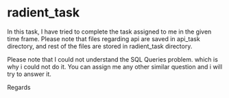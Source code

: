 # radient_task

In this task, I have tried to complete the task assigned to me in the given time frame.
Please note that files regarding api are saved in api_task directory,
and rest of the files are stored in radient_task directory.

Please note that I could not understand the SQL Queries problem.
which is why i could not do it.
You can assign me any other similar question and i will try to answer it.

Regards
